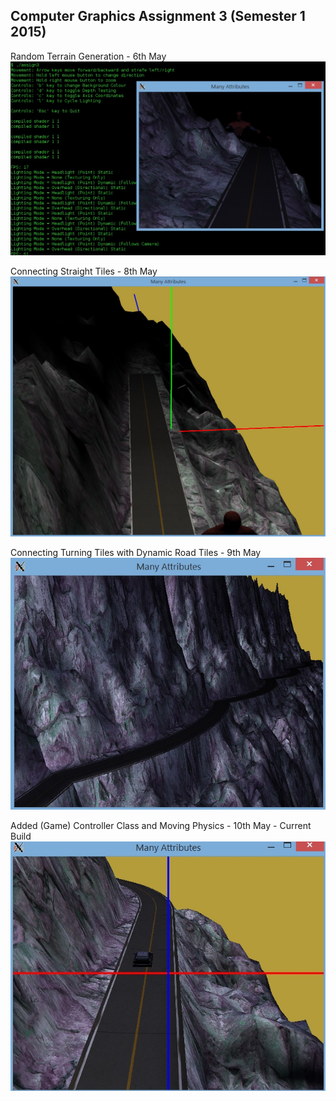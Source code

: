 ## Computer Graphics Assignment 3 (Semester 1 2015)

Random Terrain Generation - 6th May
![Old (6th May) Build Screenshot](https://github.com/KonradJanica/CG_Assign3/blob/master/screenshots/preview.jpg?raw=true)

Connecting Straight Tiles - 8th May
![Old (8th May) Build Screenshot](https://github.com/KonradJanica/CG_Assign3/blob/master/screenshots/preview_6th_may.jpg?raw=true)

Connecting Turning Tiles with Dynamic Road Tiles - 9th May
![Old (9th May) Build Screenshot](https://github.com/KonradJanica/CG_Assign3/blob/master/screenshots/preview_9th_may.jpg?raw=true)

Added (Game) Controller Class and Moving Physics - 10th May - Current Build
![Current Build Screenshot](https://github.com/KonradJanica/CG_Assign3/blob/master/screenshots/preview_10th_may.jpg?raw=true)
